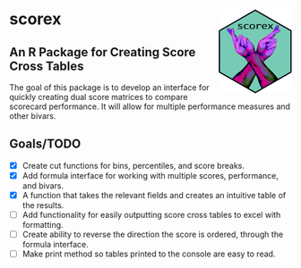 # scorex <img src="man/figures/scorex_hex_sticker.png" align="right" height = 150/>
## An R Package for Creating Score Cross Tables

The goal of this package is to develop an interface for quickly creating dual score matrices to compare scorecard performance. It will allow for multiple performance measures and other bivars.


## Goals/TODO

- [x] Create cut functions for bins, percentiles, and score breaks.
- [x] Add formula interface for working with multiple scores, performance, and bivars.
- [x] A function that takes the relevant fields and creates an intuitive table of the results.
- [ ] Add functionality for easily outputting score cross tables to excel with formatting.
- [ ] Create ability to reverse the direction the score is ordered, through the formula interface.
- [ ] Make print method so tables printed to the console are easy to read.

